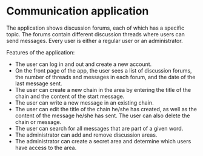 # Communication application

The application shows discussion forums, each of which has a specific topic. The forums contain different discussion threads where users can send messages. Every user is either a regular user or an administrator.

Features of the application:

* The user can log in and out and create a new account.
* On the front page of the app, the user sees a list of discussion forums, the number of threads and messages in each forum, and the date of the last message sent.
* The user can create a new chain in the area by entering the title of the chain and the content of the start message.
* The user can write a new message in an existing chain.
* The user can edit the title of the chain he/she has created, as well as the content of the message he/she has sent. The user can also delete the chain or message.
* The user can search for all messages that are part of a given word.
* The administrator can add and remove discussion areas.
* The administrator can create a secret area and determine which users have access to the area.
